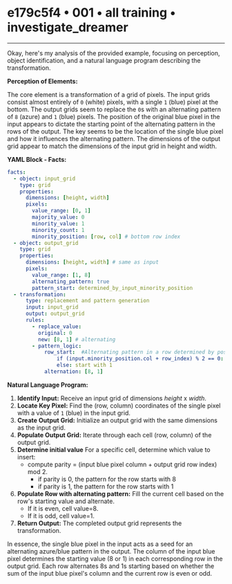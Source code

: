 # e179c5f4 • 001 • all training • investigate_dreamer

---
Okay, here's my analysis of the provided example, focusing on perception, object identification, and a natural language program describing the transformation.

**Perception of Elements:**

The core element is a transformation of a grid of pixels.  The input grids consist almost entirely of `0` (white) pixels, with a single `1` (blue) pixel at the bottom. The output grids seem to replace the `0`s with an alternating pattern of `8` (azure) and `1` (blue) pixels. The position of the original blue pixel in the input appears to dictate the starting point of the alternating pattern in the rows of the output. The key seems to be the location of the single blue pixel and how it influences the alternating pattern. The dimensions of the output grid appear to match the dimensions of the input grid in height and width.

**YAML Block - Facts:**



```yaml
facts:
  - object: input_grid
    type: grid
    properties:
      dimensions: [height, width]
      pixels:
        value_range: [0, 1]
        majority_value: 0
        minority_value: 1
        minority_count: 1
        minority_position: [row, col] # bottom row index
  - object: output_grid
    type: grid
    properties:
      dimensions: [height, width] # same as input
      pixels:
        value_range: [1, 8]
        alternating_pattern: true
        pattern_start: determined_by_input_minority_position
  - transformation:
      type: replacement and pattern generation
      input: input_grid
      output: output_grid
      rules:
        - replace_value:
          original: 0
          new: [8, 1] # alternating
        - pattern_logic:
            row_start:  #Alternating pattern in a row determined by position of '1'
                if (input.minority_position.col + row_index) % 2 == 0: start with 8
                else: start with 1
            alternation: [8, 1]

```



**Natural Language Program:**

1.  **Identify Input:** Receive an input grid of dimensions *height* x *width*.
2.  **Locate Key Pixel:** Find the (row, column) coordinates of the single pixel with a value of `1` (blue) in the input grid.
3. **Create Output Grid:** Initialize an output grid with the same dimensions as the input grid.
4.  **Populate Output Grid:** Iterate through each cell (row, column) of the output grid.
5. **Determine initial value** For a specific cell, determine which value to insert:
    - compute parity = (input blue pixel column + output grid row index) mod 2.
        - if parity is 0, the pattern for the row starts with 8
        - if parity is 1, the pattern for the row starts with 1
6.  **Populate Row with alternating pattern:** Fill the current cell based on the row's starting value and alternate.
    - If it is even, cell value=8.
    - If it is odd, cell value=1.
7.  **Return Output:** The completed output grid represents the transformation.

In essence, the single blue pixel in the input acts as a seed for an alternating azure/blue pattern in the output. The column of the input blue pixel determines the starting value (8 or 1) in each corresponding row in the output grid. Each row alternates 8s and 1s starting based on whether the sum of the input blue pixel's column and the current row is even or odd.

